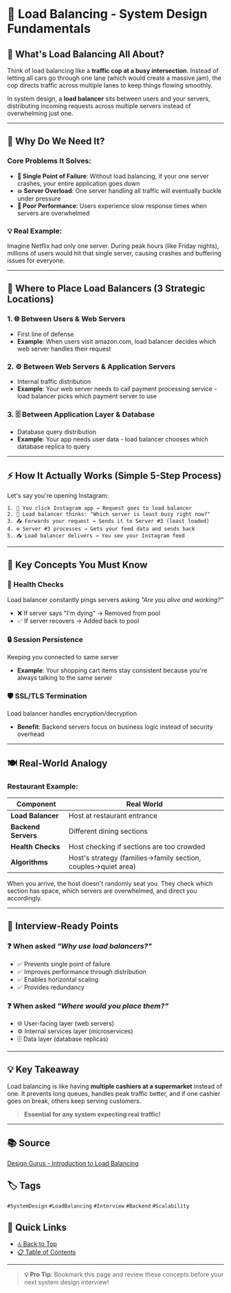# 🔄 Load Balancing - System Design Fundamentals

## 📝 What's Load Balancing All About?

Think of load balancing like a **traffic cop at a busy intersection**. Instead of letting all cars go through one lane (which would create a massive jam), the cop directs traffic across multiple lanes to keep things flowing smoothly.

In system design, a **load balancer** sits between users and your servers, distributing incoming requests across multiple servers instead of overwhelming just one.

---

## 🎯 Why Do We Need It?

### Core Problems It Solves:
- **🚨 Single Point of Failure**: Without load balancing, if your one server crashes, your entire application goes down
- **💥 Server Overload**: One server handling all traffic will eventually buckle under pressure  
- **🐌 Poor Performance**: Users experience slow response times when servers are overwhelmed

### 💡 Real Example: 
Imagine Netflix had only one server. During peak hours (like Friday nights), millions of users would hit that single server, causing crashes and buffering issues for everyone.

---

## 📍 Where to Place Load Balancers (3 Strategic Locations)

### 1. 🌐 Between Users & Web Servers
- First line of defense
- **Example**: When users visit amazon.com, load balancer decides which web server handles their request

### 2. ⚙️ Between Web Servers & Application Servers  
- Internal traffic distribution
- **Example**: Your web server needs to call payment processing service - load balancer picks which payment server to use

### 3. 🗄️ Between Application Layer & Database
- Database query distribution  
- **Example**: Your app needs user data - load balancer chooses which database replica to query

---

## ⚡ How It Actually Works (Simple 5-Step Process)

Let's say you're opening Instagram:

```
1. 📱 You click Instagram app → Request goes to load balancer
2. 🤔 Load balancer thinks: "Which server is least busy right now?"  
3. 📤 Forwards your request → Sends it to Server #3 (least loaded)
4. ⚙️ Server #3 processes → Gets your feed data and sends back
5. 📥 Load balancer delivers → You see your Instagram feed
```

---

## 🔑 Key Concepts You Must Know

### 🏥 Health Checks
Load balancer constantly pings servers asking *"Are you alive and working?"*
- ❌ If server says "I'm dying" → Removed from pool
- ✅ If server recovers → Added back to pool

### 🔒 Session Persistence  
Keeping you connected to same server
- **Example**: Your shopping cart items stay consistent because you're always talking to the same server

### 🛡️ SSL/TLS Termination
Load balancer handles encryption/decryption
- **Benefit**: Backend servers focus on business logic instead of security overhead

---

## 🍽️ Real-World Analogy

### Restaurant Example:
| Component | Real World |
|-----------|------------|
| **Load Balancer** | Host at restaurant entrance |
| **Backend Servers** | Different dining sections |
| **Health Checks** | Host checking if sections are too crowded |
| **Algorithms** | Host's strategy (families→family section, couples→quiet area) |

When you arrive, the host doesn't randomly seat you. They check which section has space, which servers are overwhelmed, and direct you accordingly.

---

## 🎤 Interview-Ready Points

### ❓ When asked *"Why use load balancers?"*
- ✅ Prevents single point of failure
- ✅ Improves performance through distribution  
- ✅ Enables horizontal scaling
- ✅ Provides redundancy

### ❓ When asked *"Where would you place them?"*
- 🌐 User-facing layer (web servers)
- ⚙️ Internal services layer (microservices)
- 🗄️ Data layer (database replicas)

---

## 💡 Key Takeaway

Load balancing is like having **multiple cashiers at a supermarket** instead of one. It prevents long queues, handles peak traffic better, and if one cashier goes on break, others keep serving customers. 

> **Essential for any system expecting real traffic!**

---

## 📚 Source
[Design Gurus - Introduction to Load Balancing](https://www.designgurus.io/course-play/grokking-system-design-fundamentals/doc/introduction-to-load-balancing)

## 🏷️ Tags
`#SystemDesign` `#LoadBalancing` `#Interview` `#Backend` `#Scalability`

## 🔗 Quick Links
- [🔝 Back to Top](#-load-balancing---system-design-fundamentals)
- [📋 Table of Contents](#-table-of-contents)

---

> **💡 Pro Tip**: Bookmark this page and review these concepts before your next system design interview!